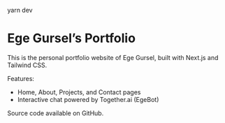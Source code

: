 yarn dev
# Ege Gursel’s Portfolio

This is the personal portfolio website of Ege Gursel, built with Next.js and Tailwind CSS.

Features:
- Home, About, Projects, and Contact pages
- Interactive chat powered by Together.ai (EgeBot)

Source code available on GitHub.
